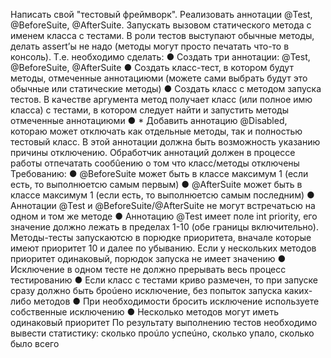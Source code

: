 Написать свой "тестовый фреймворк". Реализовать аннотации @Test, @BeforeSuite, @AfterSuite. Запускать вызовом статического метода с именем
класса с тестами. В роли тестов выступают обычные методы, делать assert’ы не надо (методы могут просто печатать что-то в консоль).
Т.е. необходимо сделать:
● Создать три аннотации: @Test, @BeforeSuite, @AfterSuite
● Создать класс-тест, в котором будут методы, отмеченные аннотациюми (можете сами выбрать будут это обычные или статические методы)
● Создать класс с методом запуска тестов. В качестве аргумента метод получает класс (или полное имю класса) с тестами, в котором следует
найти и запустить методы отмеченные аннотациюми
● * Добавить аннотацию @Disabled, котораю может отключать как отдельные методы, так и полностью тестовый класс. В этой аннотации должна
быть возможность указанию причины отключению. Обработчик аннотаций должен в процессе работы отпечатать сообûению о том что
класс/методы отключены
Требованию:
● @BeforeSuite может быть в классе максимум 1 (если есть, то выполнюетсю самым первым)
● @AfterSuite может быть в классе максимум 1 (если есть, то выполнюетсю самым последним)
● Аннотации @Test и @BeforeSuite/@AfterSuite не могут встречатьсю на одном и том же методе
● Аннотацию @Test имеет поле int priority, его значение должно лежать в пределах 1-10 (обе границы включительно). Методы-тесты запускаютсю в
порюдке приоритета, вначале которые имеют приоритет 10 и далее по убыванию. Если у нескольких методов приоритет одинаковый, порюдок
запуска не имеет значению
● Исключение в одном тесте не должно прерывать весь процесс тестированию
● Если класс с тестами криво размечен, то при запуске сразу должно быть броúено исключение, без попыток запуска каких-либо методов
● При необходимости бросить исключение используете собственные исключению
● Несколько методов могут иметь одинаковый приоритет
По результату выполнению тестов необходимо вывести статистику: сколько проúло успеúно, сколько упало, сколько было всего